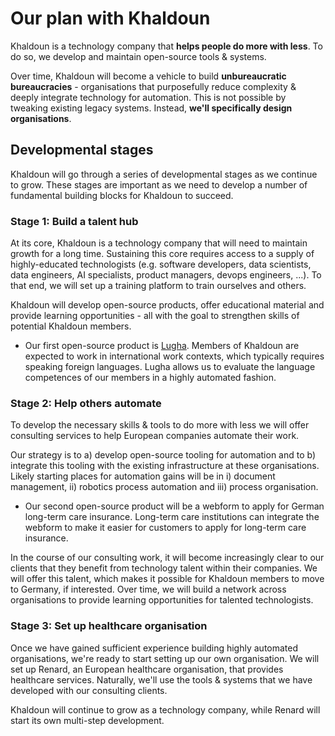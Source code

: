 # Our plan with Khaldoun

Khaldoun is a technology company that **helps people do more with less**.
To do so, we develop and maintain open-source tools & systems.

Over time, Khaldoun will become a vehicle
to build **unbureaucratic bureaucracies** - organisations that purposefully
reduce complexity & deeply integrate technology for automation.
This is not possible by tweaking existing legacy systems.
Instead, **we'll specifically design organisations**.

## Developmental stages

Khaldoun will go through a series of developmental stages
as we continue to grow. These stages are important as we
need to develop a number of fundamental building blocks
for Khaldoun to succeed.

### Stage 1: Build a talent hub

At its core, Khaldoun is a technology company
that will need to maintain growth for a long time.
Sustaining this core requires access
to a supply of highly-educated technologists
(e.g. software developers, data scientists, data engineers,
AI specialists, product managers, devops engineers, ...).
To that end, we will set up a training platform
to train ourselves and others.

Khaldoun will develop open-source products, offer educational
material and provide learning opportunities - all with
the goal to strengthen skills of potential Khaldoun members.

- Our first open-source product is
  <a href="https://lugha.xyz" target="_blank">Lugha</a>.
  Members of Khaldoun are expected to work in international work contexts,
  which typically requires speaking foreign languages.
  Lugha allows us to evaluate the language competences
  of our members in a highly automated fashion.

### Stage 2: Help others automate

To develop the necessary skills & tools
to do more with less we will offer consulting services to help
European companies automate their work.

Our strategy is to a) develop open-source tooling for automation
and to b) integrate this tooling with the
existing infrastructure at these organisations.
Likely starting places for automation gains will be in
i) document management, ii) robotics process automation
and iii) process organisation.

- Our second open-source product will be a webform to
  apply for German long-term care insurance.
  Long-term care institutions can integrate the
  webform to make it easier for customers
  to apply for long-term care insurance.

In the course of our consulting work,
it will become increasingly clear to our clients
that they benefit from technology talent within their companies.
We will offer this talent, which makes it possible
for Khaldoun members to move to Germany, if interested.
Over time, we will build a network across organisations
to provide learning opportunities for talented technologists.

### Stage 3: Set up healthcare organisation

Once we have gained sufficient experience
building highly automated organisations,
we're ready to start setting up our own organisation.
We will set up Renard, an European healthcare organisation,
that provides healthcare services.
Naturally, we'll use the tools & systems
that we have developed with our consulting clients.

Khaldoun will continue to grow as a technology company,
while Renard will start its own multi-step development.
